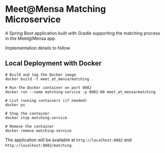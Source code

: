 # Meet@Mensa Matching Microservice

A Spring Boot application built with Gradle supporting the matching process in the Meet@Mensa app.

Implementation details to follow.

## Local Deployment with Docker
```
# Build and tag the Docker image
docker build -t meet_at_mensa/matching .

# Run the Docker container on port 8082
docker run --name matching-service -p 8082:80 meet_at_mensa/matching

# List running containers (if needed) 
docker ps

# Stop the container     
docker stop matching-service

# Remove the container     
docker remove matching-service
```

The application will be available at `http://localhost:8082` and `http://localhost:8082/matching`.